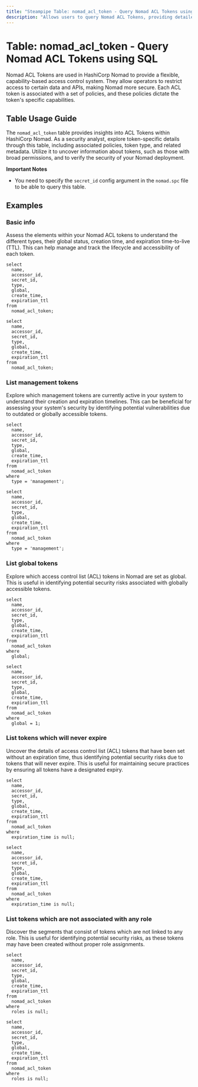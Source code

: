 ```yaml
---
title: "Steampipe Table: nomad_acl_token - Query Nomad ACL Tokens using SQL"
description: "Allows users to query Nomad ACL Tokens, providing detailed information about each token's access control list (ACL) policies, type, and other related metadata."
---
```


# Table: nomad_acl_token - Query Nomad ACL Tokens using SQL

Nomad ACL Tokens are used in HashiCorp Nomad to provide a flexible, capability-based access control system. They allow operators to restrict access to certain data and APIs, making Nomad more secure. Each ACL token is associated with a set of policies, and these policies dictate the token's specific capabilities.

## Table Usage Guide

The `nomad_acl_token` table provides insights into ACL Tokens within HashiCorp Nomad. As a security analyst, explore token-specific details through this table, including associated policies, token type, and related metadata. Utilize it to uncover information about tokens, such as those with broad permissions, and to verify the security of your Nomad deployment.

**Important Notes**
- You need to specify the `secret_id` config argument in the `nomad.spc` file to be able to query this table.

## Examples

### Basic info
Assess the elements within your Nomad ACL tokens to understand the different types, their global status, creation time, and expiration time-to-live (TTL). This can help manage and track the lifecycle and accessibility of each token.

```sql+postgres
select
  name,
  accessor_id,
  secret_id,
  type,
  global,
  create_time,
  expiration_ttl
from
  nomad_acl_token;
```

```sql+sqlite
select
  name,
  accessor_id,
  secret_id,
  type,
  global,
  create_time,
  expiration_ttl
from
  nomad_acl_token;
```

### List management tokens
Explore which management tokens are currently active in your system to understand their creation and expiration timelines. This can be beneficial for assessing your system's security by identifying potential vulnerabilities due to outdated or globally accessible tokens.

```sql+postgres
select
  name,
  accessor_id,
  secret_id,
  type,
  global,
  create_time,
  expiration_ttl
from
  nomad_acl_token
where
  type = 'management';
```

```sql+sqlite
select
  name,
  accessor_id,
  secret_id,
  type,
  global,
  create_time,
  expiration_ttl
from
  nomad_acl_token
where
  type = 'management';
```

### List global tokens
Explore which access control list (ACL) tokens in Nomad are set as global. This is useful in identifying potential security risks associated with globally accessible tokens.

```sql+postgres
select
  name,
  accessor_id,
  secret_id,
  type,
  global,
  create_time,
  expiration_ttl
from
  nomad_acl_token
where
  global;
```

```sql+sqlite
select
  name,
  accessor_id,
  secret_id,
  type,
  global,
  create_time,
  expiration_ttl
from
  nomad_acl_token
where
  global = 1;
```

### List tokens which will never expire
Uncover the details of access control list (ACL) tokens that have been set without an expiration time, thus identifying potential security risks due to tokens that will never expire. This is useful for maintaining secure practices by ensuring all tokens have a designated expiry.

```sql+postgres
select
  name,
  accessor_id,
  secret_id,
  type,
  global,
  create_time,
  expiration_ttl
from
  nomad_acl_token
where
  expiration_time is null;
```

```sql+sqlite
select
  name,
  accessor_id,
  secret_id,
  type,
  global,
  create_time,
  expiration_ttl
from
  nomad_acl_token
where
  expiration_time is null;
```

### List tokens which are not associated with any role
Discover the segments that consist of tokens which are not linked to any role. This is useful for identifying potential security risks, as these tokens may have been created without proper role assignments.

```sql+postgres
select
  name,
  accessor_id,
  secret_id,
  type,
  global,
  create_time,
  expiration_ttl
from
  nomad_acl_token
where
  roles is null;
```

```sql+sqlite
select
  name,
  accessor_id,
  secret_id,
  type,
  global,
  create_time,
  expiration_ttl
from
  nomad_acl_token
where
  roles is null;
```